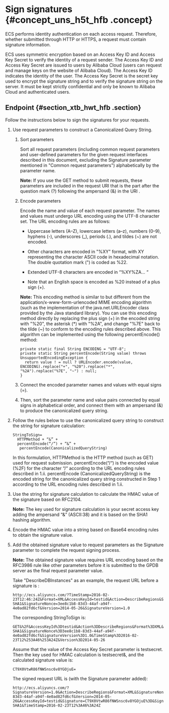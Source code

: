 # Sign signatures {#concept_uns_h5t_hfb .concept}

ECS performs identity authentication on each access request. Therefore, whether submitted through HTTP or HTTPS, a request must contain signature information.

ECS uses symmetric encryption based on an Access Key ID and Access Key Secret to verify the identity of a request sender. The Access Key ID and Access Key Secret are issued to users by Alibaba Cloud \(users can request and manage keys on the website of Alibaba Cloud\). The Access Key ID indicates the identity of the user. The Access Key Secret is the secret key used to encrypt the signature string and to verify the signature string on the server. It must be kept strictly confidential and only be known to Alibaba Cloud and authenticated users.

## Endpoint {#section_xtb_hwt_hfb .section}

Follow the instructions below to sign the signatures for your requests.

1.  Use request parameters to construct a Canonicalized Query String.
    1.  Sort parameters

        Sort all request parameters \(including common request parameters and user-defined parameters for the given request interfaces described in this document, excluding the Signature parameter mentioned in "Common request parameters"\) alphabetically by the parameter name.

        **Note:** If you use the GET method to submit requests, these parameters are included in the request URI that is the part after the question mark \(?\) following the ampersand \(&\) in the URI .

    2.  Encode parameters

        Encode the name and value of each request parameter. The names and values must undergo URL encoding using the UTF-8 character set. The URL encoding rules are as follows:

        -   Uppercase letters \(A–Z\), lowercase letters \(a–z\), numbers \(0–9\), hyphens \(-\), underscores \(\_\), periods \(.\), and tildes \(~\) are not encoded.

        -   Other characters are encoded in "%XY" format, with XY representing the character ASCII code in hexadecimal notation. The double quotation mark \("\) is coded as %22.

        -   Extended UTF-8 characters are encoded in “%XY%ZA… “

        -   Note that an English space is encoded as %20 instead of a plus sign \(+\).

        **Note:** This encoding method is similar to but different from the application/x-www-form-urlencoded MIME encoding algorithm \(such as the implementation of the java.net.URLEncoder class provided by the Java standard library\). You can use this encoding method directly by replacing the plus sign \(+\) in the encoded string with "%20", the asterisk \(\*\) with "%2A", and change "%7E" back to the tilde \(~\) to conform to the encoding rules described above. This algorithm can be implemented using the following percentEncode\(\) method:

        ```
        private static final String ENCODING = "UTF-8";
        private static String percentEncode(String value) throws UnsupportedEncodingException {
          return value ! = null ? URLEncoder.encode(value, ENCODING).replace("+", "%20").replace("*", "%2A").replace("%7E", "~") : null;
        }
        ```

    3.  Connect the encoded parameter names and values with equal signs \(=\).
    4.  Then, sort the parameter name and value pairs connected by equal signs in alphabetical order, and connect them with an ampersand \(&\) to produce the canonicalized query string.
2.  Follow the rules below to use the canonicalized query string to construct the string for signature calculation:

    ```
    StringToSign=
      HTTPMethod + “&” +
      percentEncode(“/”) + ”&” +
       percentEncode(CanonicalizedQueryString)
    ```

    In this formulation, HTTPMethod is the HTTP method \(such as GET\) used for request submission. percentEncode\(“/“\) is the encoded value \(%2F\) for the character “/“ according to the URL encoding rules described in 1.ii. percentEncode \(CanonicalizedQueryString\) is the encoded string for the canonicalized query string constructed in Step 1 according to the URL encoding rules described in 1.ii.

3.  Use the string for signature calculation to calculate the HMAC value of the signature based on RFC2104.

    **Note:** The key used for signature calculation is your secret access key adding the ampersand “&” \(ASCII:38\) and it is based on the SHA1 hashing algorithm.

4.  Encode the HMAC value into a string based on Base64 encoding rules to obtain the signature value.
5.  Add the obtained signature value to request parameters as the Signature parameter to complete the request signing process.

    **Note:** The obtained signature value requires URL encoding based on the RFC3986 rule like other parameters before it is submitted to the GPDB server as the final request parameter value.

    Take "DescribeDBInstances" as an example, the request URL before a signature is :

    ```
    http://ecs.aliyuncs.com/?TimeStamp=2016-02-23T12:46:24Z&Format=XML&AccessKeyId=testid&Action=DescribeRegions&SignatureMethod=HMAC-SHA1&SignatureNonce=3ee8c1b8-83d3-44af-a94f-4e0ad82fd6cf&Version=2014-05-26&SignatureVersion=1.0
    ```

    The corresponding StringToSign is:

    ```
    GET&%2F&AccessKeyId%3Dtestid&Action%3DDescribeRegions&Format%3DXML&SignatureMethod%3DHMAC-SHA1&SignatureNonce%3D3ee8c1b8-83d3-44af-a94f-4e0ad82fd6cf&SignatureVersion%3D1.0&TimeStamp%3D2016-02-23T12%253A46%253A24Z&Version%3D2014-05-26
    ```

    Assume that the value of the Access Key Secret parameter is testsecret. Then the key used for HMAC calculation is testsecret&, and the calculated signature value is:

    ```
    CT9X0VtwR86fNWSnsc6v8YGOjuE=
    ```

    The signed request URL is \(with the Signature parameter added\):

    ```
    http://ecs.aliyuncs.com/?SignatureVersion=1.0&Action=DescribeRegions&Format=XML&SignatureNonce=3ee8c1b8-83d3-44af-a94f-4e0ad82fd6cf&Version=2014-05-26&AccessKeyId=testid&Signature=CT9X0VtwR86fNWSnsc6v8YGOjuE%3D&SignatureMethod=HMAC-SHA1&TimeStamp=2016-02-23T12%3A46%3A24Z
    ```


